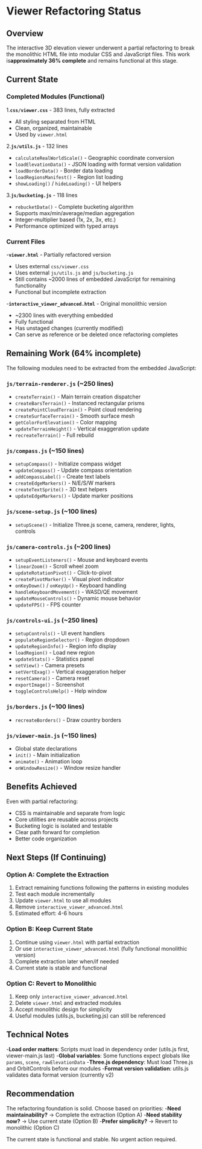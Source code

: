 # Viewer Refactoring Status

## Overview
The interactive 3D elevation viewer underwent a partial refactoring to break the monolithic HTML file into modular CSS and JavaScript files. This work is**approximately 36% complete** and remains functional at this stage.

## Current State

### Completed Modules (Functional)

1.**`css/viewer.css`** - 383 lines, fully extracted
 - All styling separated from HTML
 - Clean, organized, maintainable
 - Used by `viewer.html`

2.**`js/utils.js`** - 132 lines
 - `calculateRealWorldScale()` - Geographic coordinate conversion
 - `loadElevationData()` - JSON loading with format version validation
 - `loadBorderData()` - Border data loading
 - `loadRegionsManifest()` - Region list loading
 - `showLoading()` / `hideLoading()` - UI helpers

3.**`js/bucketing.js`** - 118 lines
 - `rebucketData()` - Complete bucketing algorithm
 - Supports max/min/average/median aggregation
 - Integer-multiplier based (1x, 2x, 3x, etc.)
 - Performance optimized with typed arrays

### Current Files

-**`viewer.html`** - Partially refactored version
 - Uses external `css/viewer.css`
 - Uses external `js/utils.js` and `js/bucketing.js`
 - Still contains ~2000 lines of embedded JavaScript for remaining functionality
 - Functional but incomplete extraction

-**`interactive_viewer_advanced.html`** - Original monolithic version
 - ~2300 lines with everything embedded
 - Fully functional
 - Has unstaged changes (currently modified)
 - Can serve as reference or be deleted once refactoring completes

## Remaining Work (64% incomplete)

The following modules need to be extracted from the embedded JavaScript:

### `js/terrain-renderer.js` (~250 lines)
- `createTerrain()` - Main terrain creation dispatcher
- `createBarsTerrain()` - Instanced rectangular prisms
- `createPointCloudTerrain()` - Point cloud rendering
- `createSurfaceTerrain()` - Smooth surface mesh
- `getColorForElevation()` - Color mapping
- `updateTerrainHeight()` - Vertical exaggeration update
- `recreateTerrain()` - Full rebuild

### `js/compass.js` (~150 lines)
- `setupCompass()` - Initialize compass widget
- `updateCompass()` - Update compass orientation
- `addCompassLabel()` - Create text labels
- `createEdgeMarkers()` - N/E/S/W markers
- `createTextSprite()` - 3D text helpers
- `updateEdgeMarkers()` - Update marker positions

### `js/scene-setup.js` (~100 lines)
- `setupScene()` - Initialize Three.js scene, camera, renderer, lights, controls

### `js/camera-controls.js` (~200 lines)
- `setupEventListeners()` - Mouse and keyboard events
- `linearZoom()` - Scroll wheel zoom
- `updateRotationPivot()` - Click-to-pivot
- `createPivotMarker()` - Visual pivot indicator
- `onKeyDown()` / `onKeyUp()` - Keyboard handling
- `handleKeyboardMovement()` - WASD/QE movement
- `updateMouseControls()` - Dynamic mouse behavior
- `updateFPS()` - FPS counter

### `js/controls-ui.js` (~250 lines)
- `setupControls()` - UI event handlers
- `populateRegionSelector()` - Region dropdown
- `updateRegionInfo()` - Region info display
- `loadRegion()` - Load new region
- `updateStats()` - Statistics panel
- `setView()` - Camera presets
- `setVertExag()` - Vertical exaggeration helper
- `resetCamera()` - Camera reset
- `exportImage()` - Screenshot
- `toggleControlsHelp()` - Help window

### `js/borders.js` (~100 lines)
- `recreateBorders()` - Draw country borders

### `js/viewer-main.js` (~150 lines)
- Global state declarations
- `init()` - Main initialization
- `animate()` - Animation loop
- `onWindowResize()` - Window resize handler

## Benefits Achieved

Even with partial refactoring:
- CSS is maintainable and separate from logic
- Core utilities are reusable across projects
- Bucketing logic is isolated and testable
- Clear path forward for completion
- Better code organization

## Next Steps (If Continuing)

### Option A: Complete the Extraction
1. Extract remaining functions following the patterns in existing modules
2. Test each module incrementally
3. Update `viewer.html` to use all modules
4. Remove `interactive_viewer_advanced.html`
5. Estimated effort: 4-6 hours

### Option B: Keep Current State
1. Continue using `viewer.html` with partial extraction
2. Or use `interactive_viewer_advanced.html` (fully functional monolithic version)
3. Complete extraction later when/if needed
4. Current state is stable and functional

### Option C: Revert to Monolithic
1. Keep only `interactive_viewer_advanced.html`
2. Delete `viewer.html` and extracted modules
3. Accept monolithic design for simplicity
4. Useful modules (utils.js, bucketing.js) can still be referenced

## Technical Notes

-**Load order matters**: Scripts must load in dependency order (utils.js first, viewer-main.js last)
-**Global variables**: Some functions expect globals like `params`, `scene`, `rawElevationData`
-**Three.js dependency**: Must load Three.js and OrbitControls before our modules
-**Format version validation**: utils.js validates data format version (currently v2)

## Recommendation

The refactoring foundation is solid. Choose based on priorities:
-**Need maintainability?** -> Complete the extraction (Option A)
-**Need stability now?** -> Use current state (Option B)
-**Prefer simplicity?** -> Revert to monolithic (Option C)

The current state is functional and stable. No urgent action required.

